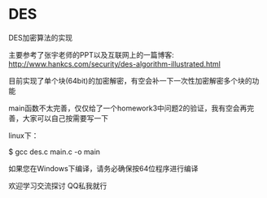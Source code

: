 # DES
DES加密算法的实现

主要参考了张宇老师的PPT以及互联网上的一篇博客: http://www.hankcs.com/security/des-algorithm-illustrated.html

目前实现了单个块(64bit)的加密解密，有空会补一下一次性加密解密多个块的功能

main函数不太完善，仅仅给了一个homework3中问题2的验证，我有空会再完善，大家可以自己按需要写一下

linux下：

$ gcc des.c main.c -o main

如果您在Windows下编译，请务必确保按64位程序进行编译

欢迎学习交流探讨 QQ私我就行
